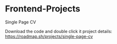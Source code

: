 # Frontend-Projects
Single Page CV




Download the code and double click it
project details: https://roadmap.sh/projects/single-page-cv
